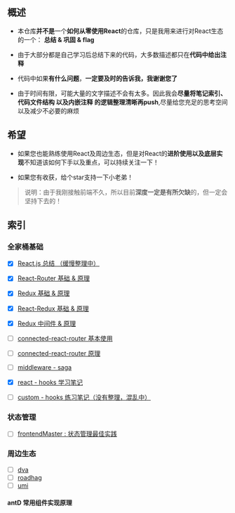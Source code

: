 ## 概述

- 本仓库**并不是**一个**如何从零使用React**的仓库，只是我用来进行对React生态的一个： **总结 & 巩固 & flag**

- 由于大部分都是自己学习后总结下来的代码，大多数描述都只在**代码中给出注释**

- 代码中如果**有什么问题**，**一定要及时的告诉我，我谢谢您了**

- 由于时间有限，可能大量的文字描述不会有太多。因此我会**尽量将笔记索引、代码文件结构 以及内嵌注释 的逻辑整理清晰再push**,尽量给您充足的思考空间以及减少不必要的麻烦

## 希望

- 如果您也能熟练使用React及周边生态，但是对React的**进阶使用以及底层实现**不知道该如何下手以及重点，可以持续关注一下！

- 如果您有收获，给个star支持一下小老弟！

> 说明：由于我刚接触前端不久，所以目前**深度一定是有所欠缺**的，但一定会坚持下去的！

## 索引

### 全家桶基础

- [x] [React.js 总结 （缓慢整理中）](./doc/Reactjs总结)
- [x] [React-Router 基础 & 原理](./doc/React-Router总结)
- [x] [Redux 基础 & 原理](./doc/Redux总结)
- [x] [React-Redux 基础 & 原理](./doc/React-Redux总结)
- [x] [Redux 中间件 & 原理](./doc/React中间件总结)

- [ ] [connected-react-router 基本使用]()
- [ ] [connected-react-router 原理]()
- [ ] [middleware - saga]()

- [x] [react - hooks 学习笔记](./doc/hooks/总结%20hooks.md)
- [ ] [custom - hooks 练习笔记（没有整理，混乱中）](./doc/hooks/custorm%20hooks练习.md)

### 状态管理

- [ ] [frontendMaster : 状态管理最佳实践]()

### 周边生态

- [ ] [dva]()
- [ ] [roadhag]()
- [ ] [umi]()

#### antD 常用组件实现原理
